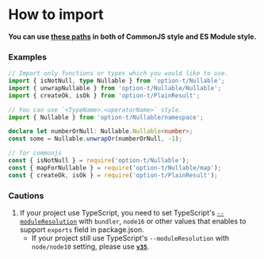 # How to import

**You can use [these paths](./public_api_list.md) in both of CommonJS style and ES Module style.**

### Examples

```ts
// Import only functions or types which you would like to use.
import { isNotNull, type Nullable } from 'option-t/Nullable';
import { unwrapNullable } from 'option-t/Nullable/Nullable';
import { createOk, isOk } from 'option-t/PlainResult';
```

```ts
// You can use `<TypeName>.<operatorName>` style.
import { Nullable } from 'option-t/Nullable/namespace';

declare let numberOrNull: Nullable.Nullable<number>;
const some = Nullable.unwrapOr(numberOrNull, -1);
```

```js
// for commonjs
const { isNotNull } = require('option-t/Nullable');
const { mapForNullable } = require('option-t/Nullable/map');
const { createOk, isOk } = require('option-t/PlainResult');
```

### Cautions

1. If your project use TypeScript, you need to set TypeScript's [`--moduleResolution`](https://www.typescriptlang.org/tsconfig/#moduleResolution)
   with `bundler`, `node16` or other values that enables to support `exports` field in package.json.
    - If your project still use TypeScript's `--moduleResolution` with `node/node10` setting,
      please use [**`v35`**](https://github.com/option-t/option-t/tree/v35.0.0).
